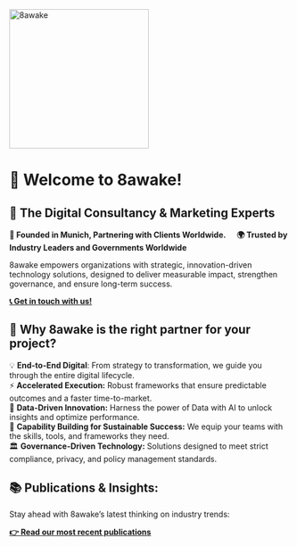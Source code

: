 <picture>
    <source media="(prefers-color-scheme: light)" srcset="https://assets.8awake.com/logo-github-black.png">
    <source media="(prefers-color-scheme: dark)" srcset="https://assets.8awake.com/logo-github-white.png">
    <img alt="8awake" src="[8awake](https://assets.8awake.com/logo-github-black.png)" width="250">
</picture>

<br>

# 👋 Welcome to 8awake!

## 🚀 The Digital Consultancy & Marketing Experts

**🍺 Founded in Munich, Partnering with Clients Worldwide.** &nbsp;&nbsp;&nbsp; **🌍 Trusted by Industry Leaders and Governments Worldwide**

8awake empowers organizations with strategic, innovation-driven technology solutions, designed to deliver measurable impact, strengthen governance, and ensure long-term success.

**[📞 Get in touch with us!](https://www.8awake.com/contact/)**

##  🎯 Why 8awake is the right partner for your project?

💡 **End-to-End Digital**: From strategy to transformation, we guide you through the entire digital lifecycle.\
⚡ **Accelerated Execution:** Robust frameworks that ensure predictable outcomes and a faster time-to-market.\
🧠 **Data-Driven Innovation:** Harness the power of Data with AI to unlock insights and optimize performance.\
🏅 **Capability Building for Sustainable Success:** We equip your teams with the skills, tools, and frameworks they need.\
🏛️ **Governance-Driven Technology:** Solutions designed to meet strict compliance, privacy, and policy management standards.

## 📚 Publications & Insights:

Stay ahead with 8awake’s latest thinking on industry trends:

**[👉 Read our most recent publications](https://www.8awake.com/insights/)**